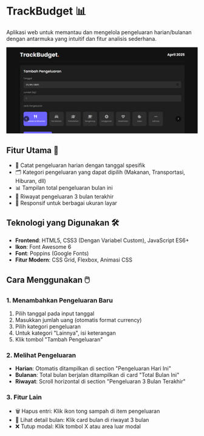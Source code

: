 # TrackBudget 📊

Aplikasi web untuk memantau dan mengelola pengeluaran harian/bulanan dengan antarmuka yang intuitif dan fitur analisis sederhana.

![Preview](/ssweb.png)

## Fitur Utama 🚀
- 📅 Catat pengeluaran harian dengan tanggal spesifik
- 🗂️ Kategori pengeluaran yang dapat dipilih (Makanan, Transportasi, Hiburan, dll)
- 📊 Tampilan total pengeluaran bulan ini
- 📆 Riwayat pengeluaran 3 bulan terakhir
- 📱 Responsif untuk berbagai ukuran layar

## Teknologi yang Digunakan 🛠️
- **Frontend**: HTML5, CSS3 (Dengan Variabel Custom), JavaScript ES6+
- **Ikon**: Font Awesome 6
- **Font**: Poppins (Google Fonts)
- **Fitur Modern**: CSS Grid, Flexbox, Animasi CSS

## Cara Menggunakan 🖱️

### 1. Menambahkan Pengeluaran Baru
1. Pilih tanggal pada input tanggal
2. Masukkan jumlah uang (otomatis format currency)
3. Pilih kategori pengeluaran
4. Untuk kategori "Lainnya", isi keterangan
5. Klik tombol "Tambah Pengeluaran"

### 2. Melihat Pengeluaran
- **Harian**: Otomatis ditampilkan di section "Pengeluaran Hari Ini"
- **Bulanan**: Total bulan berjalan ditampilkan di card "Total Bulan Ini"
- **Riwayat**: Scroll horizontal di section "Pengeluaran 3 Bulan Terakhir"

### 3. Fitur Lain
- 🗑️ Hapus entri: Klik ikon tong sampah di item pengeluaran
- 📖 Lihat detail bulan: Klik card bulan di riwayat 3 bulan
- ❌ Tutup modal: Klik tombol X atau area luar modal